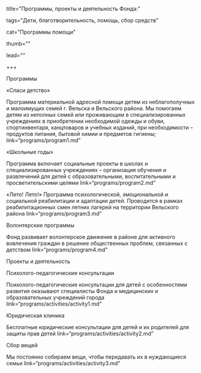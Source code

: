 title="Программы, проекты и деятельность Фонда:" 

tags="Дети, благотворительность, помощь, сбор средств" 

cat="Программы помощи" 

thumb="" 

lead=""

+++

Программы

«Спаси детство»

Программа материальной адресной помощи детям из неблагополучных и малоимущих семей г. Вельска и Вельского района. Мы помогаем детям из неполных семей или проживающим в специализированных учреждениях в приобретении необходимой одежды и обуви, спортинвентаря, канцтоваров и учебных изданий, при необходимости – продуктов питания, бытовой химии и предметов гигиены; link=“programs/program1.md”

«Школьные годы»

Программа включает социальные проекты в школах и специализированных учреждениях – организация обучения и развлечений для детей с образовательными, воспитательными и просветительскими целями link=“programs/program2.md”

«Лето! Лето!»
Программа психологической, эмоциональной и социальной реабилитации и адаптации детей. Проводится в рамках реабилитационных смен летних лагерей на территории Вельского района link=“programs/program3.md”

Волонтерские программы

Фонд развивает волонтерское движение в районе для активного вовлечения граждан в решение общественных проблем, связанных с детством link=“programs/program4.md” 

Проекты и деятельность

Психолого-педагогические консультации

Психолого-педагогические консультации для детей с особенностями развития оказывают специалисты Фонда и медицинских и образовательных учреждений города link=“programs/activities/activity1.md”

Юридическая клиника

Бесплатные юридические консультации для детей и их родителей для защиты прав детей link=“programs/activities/activity2.md”

Сбор вещей

Мы постоянно собираем вещи, чтобы передавать их в нуждающиеся семьи link=“programs/activities/activity3.md”
